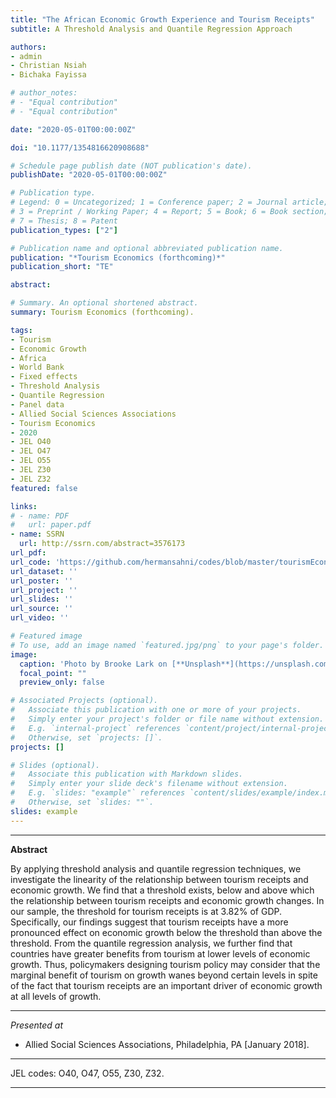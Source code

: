```yaml
---
title: "The African Economic Growth Experience and Tourism Receipts"
subtitle: A Threshold Analysis and Quantile Regression Approach

authors:
- admin
- Christian Nsiah
- Bichaka Fayissa

# author_notes:
# - "Equal contribution"
# - "Equal contribution"

date: "2020-05-01T00:00:00Z"

doi: "10.1177/1354816620908688"

# Schedule page publish date (NOT publication's date).
publishDate: "2020-05-01T00:00:00Z"

# Publication type.
# Legend: 0 = Uncategorized; 1 = Conference paper; 2 = Journal article;
# 3 = Preprint / Working Paper; 4 = Report; 5 = Book; 6 = Book section;
# 7 = Thesis; 8 = Patent
publication_types: ["2"]

# Publication name and optional abbreviated publication name.
publication: "*Tourism Economics (forthcoming)*"
publication_short: "TE"

abstract: 

# Summary. An optional shortened abstract.
summary: Tourism Economics (forthcoming).

tags:
- Tourism
- Economic Growth
- Africa
- World Bank
- Fixed effects
- Threshold Analysis
- Quantile Regression
- Panel data
- Allied Social Sciences Associations
- Tourism Economics
- 2020
- JEL O40
- JEL O47
- JEL O55
- JEL Z30
- JEL Z32
featured: false

links:
# - name: PDF
#   url: paper.pdf
- name: SSRN
  url: http://ssrn.com/abstract=3576173
url_pdf: 
url_code: 'https://github.com/hermansahni/codes/blob/master/tourismEconomics2020'
url_dataset: ''
url_poster: ''
url_project: ''
url_slides: ''
url_source: ''
url_video: ''

# Featured image
# To use, add an image named `featured.jpg/png` to your page's folder. 
image:
  caption: 'Photo by Brooke Lark on [**Unsplash**](https://unsplash.com/photos/nMffL1zjbw4)'
  focal_point: ""
  preview_only: false

# Associated Projects (optional).
#   Associate this publication with one or more of your projects.
#   Simply enter your project's folder or file name without extension.
#   E.g. `internal-project` references `content/project/internal-project/index.md`.
#   Otherwise, set `projects: []`.
projects: []

# Slides (optional).
#   Associate this publication with Markdown slides.
#   Simply enter your slide deck's filename without extension.
#   E.g. `slides: "example"` references `content/slides/example/index.md`.
#   Otherwise, set `slides: ""`.
slides: example
---
```





____



**Abstract**


By applying threshold analysis and quantile regression techniques, we investigate the linearity of the relationship between tourism receipts and economic growth. We find that a threshold exists, below and above which the relationship between tourism receipts and economic growth changes. In our sample, the threshold for tourism receipts is at 3.82% of GDP. Specifically, our findings suggest that tourism receipts have a more pronounced effect on economic growth below the threshold than above the threshold. From the quantile regression analysis, we further find that countries have greater benefits from tourism at lower levels of economic growth. Thus, policymakers designing tourism policy may consider that the marginal benefit of tourism on growth wanes beyond certain levels in spite of the fact that tourism receipts are an important driver of economic growth at all levels of growth.



____



*Presented at*

- Allied Social Sciences Associations, Philadelphia, PA [January 2018].

____


JEL codes: O40, O47, O55, Z30, Z32.


____

